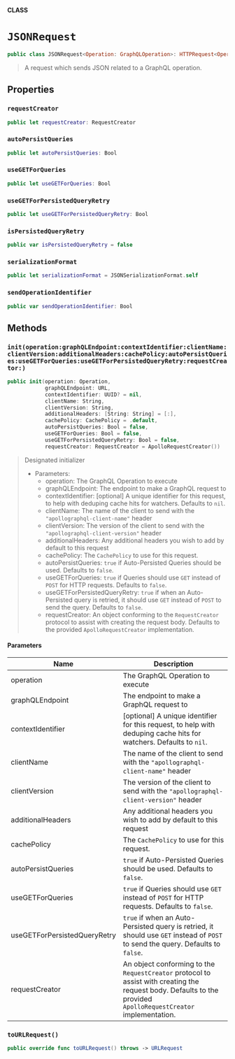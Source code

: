 **CLASS**

# `JSONRequest`

```swift
public class JSONRequest<Operation: GraphQLOperation>: HTTPRequest<Operation>
```

> A request which sends JSON related to a GraphQL operation.

## Properties
### `requestCreator`

```swift
public let requestCreator: RequestCreator
```

### `autoPersistQueries`

```swift
public let autoPersistQueries: Bool
```

### `useGETForQueries`

```swift
public let useGETForQueries: Bool
```

### `useGETForPersistedQueryRetry`

```swift
public let useGETForPersistedQueryRetry: Bool
```

### `isPersistedQueryRetry`

```swift
public var isPersistedQueryRetry = false
```

### `serializationFormat`

```swift
public let serializationFormat = JSONSerializationFormat.self
```

### `sendOperationIdentifier`

```swift
public var sendOperationIdentifier: Bool
```

## Methods
### `init(operation:graphQLEndpoint:contextIdentifier:clientName:clientVersion:additionalHeaders:cachePolicy:autoPersistQueries:useGETForQueries:useGETForPersistedQueryRetry:requestCreator:)`

```swift
public init(operation: Operation,
            graphQLEndpoint: URL,
            contextIdentifier: UUID? = nil,
            clientName: String,
            clientVersion: String,
            additionalHeaders: [String: String] = [:],
            cachePolicy: CachePolicy = .default,
            autoPersistQueries: Bool = false,
            useGETForQueries: Bool = false,
            useGETForPersistedQueryRetry: Bool = false,
            requestCreator: RequestCreator = ApolloRequestCreator())
```

> Designated initializer
>
> - Parameters:
>   - operation: The GraphQL Operation to execute
>   - graphQLEndpoint: The endpoint to make a GraphQL request to
>   - contextIdentifier:  [optional] A unique identifier for this request, to help with deduping cache hits for watchers. Defaults to `nil`.
>   - clientName: The name of the client to send with the `"apollographql-client-name"` header
>   - clientVersion:  The version of the client to send with the `"apollographql-client-version"` header
>   - additionalHeaders: Any additional headers you wish to add by default to this request
>   - cachePolicy: The `CachePolicy` to use for this request.
>   - autoPersistQueries: `true` if Auto-Persisted Queries should be used. Defaults to `false`.
>   - useGETForQueries: `true` if Queries should use `GET` instead of `POST` for HTTP requests. Defaults to `false`.
>   - useGETForPersistedQueryRetry: `true` if when an Auto-Persisted query is retried, it should use `GET` instead of `POST` to send the query. Defaults to `false`.
>   - requestCreator: An object conforming to the `RequestCreator` protocol to assist with creating the request body. Defaults to the provided `ApolloRequestCreator` implementation.

#### Parameters

| Name | Description |
| ---- | ----------- |
| operation | The GraphQL Operation to execute |
| graphQLEndpoint | The endpoint to make a GraphQL request to |
| contextIdentifier | [optional] A unique identifier for this request, to help with deduping cache hits for watchers. Defaults to `nil`. |
| clientName | The name of the client to send with the `"apollographql-client-name"` header |
| clientVersion | The version of the client to send with the `"apollographql-client-version"` header |
| additionalHeaders | Any additional headers you wish to add by default to this request |
| cachePolicy | The `CachePolicy` to use for this request. |
| autoPersistQueries | `true` if Auto-Persisted Queries should be used. Defaults to `false`. |
| useGETForQueries | `true` if Queries should use `GET` instead of `POST` for HTTP requests. Defaults to `false`. |
| useGETForPersistedQueryRetry | `true` if when an Auto-Persisted query is retried, it should use `GET` instead of `POST` to send the query. Defaults to `false`. |
| requestCreator | An object conforming to the `RequestCreator` protocol to assist with creating the request body. Defaults to the provided `ApolloRequestCreator` implementation. |

### `toURLRequest()`

```swift
public override func toURLRequest() throws -> URLRequest
```
